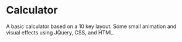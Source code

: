 # Calculator
A basic calculator based on a 10 key layout. Some small animation and visual effects using JQuery, CSS, and HTML.
